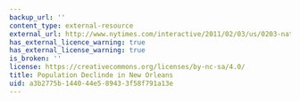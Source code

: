 ```yaml
---
backup_url: ''
content_type: external-resource
external_url: http://www.nytimes.com/interactive/2011/02/03/us/0203-nat-census-orleans.html
has_external_licence_warning: true
has_external_license_warning: true
is_broken: ''
license: https://creativecommons.org/licenses/by-nc-sa/4.0/
title: Population Declinde in New Orleans
uid: a3b2775b-1440-44e5-8943-3f58f791a13e
---
```

